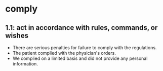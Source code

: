# comply
## 1.1: act in accordance with rules, commands, or wishes

  *  There are serious penalties for failure to comply with the regulations.
  *  The patient complied with the physician's orders.
  *  We complied on a limited basis and did not provide any personal information.
